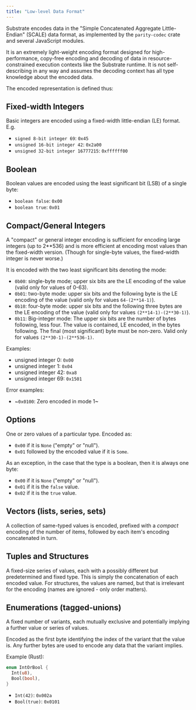 ```yaml
---
title: "Low-level Data Format"
---
```

Substrate encodes data in the "Simple Concatenated Aggregate Little-Endian" (SCALE) data format, as implemented by the `parity-codec` crate and several JavaScript modules.

It is an extremely light-weight encoding format designed for high-performance, copy-free encoding and decoding of data in resource-constrained execution contexts like the Substrate runtime. It is not self-describing in any way and assumes the decoding context has all type knowledge about the encoded data.

The encoded representation is defined thus:

## Fixed-width Integers

Basic integers are encoded using a fixed-width little-endian (LE) format. E.g.
- `signed 8-bit integer 69`: `0x45`
- `unsigned 16-bit integer 42`: `0x2a00`
- `unsigned 32-bit integer 16777215`: `0xffffff00`

## Boolean

Boolean values are encoded using the least significant bit (LSB) of a single byte:
- `boolean false`: `0x00`
- `boolean true`: `0x01`

## Compact/General Integers

A "compact" or general integer encoding is sufficient for encoding large integers (up to 2**536) and is more efficient at encoding most values than the fixed-width version. (Though for single-byte values, the fixed-width integer is never worse.)

It is encoded with the two least significant bits denoting the mode:

- `0b00`: single-byte mode; upper six bits are the LE encoding of the value (valid only for values of 0-63).
- `0b01`: two-byte mode: upper six bits and the following byte is the LE encoding of the value (valid only for values `64-(2**14-1)`).
- `0b10`: four-byte mode: upper six bits and the following three bytes are the LE encoding of the value (valid only for values `(2**14-1)-(2**30-1)`).
- `0b11`: Big-integer mode: The upper six bits are the number of bytes following, less four. The value is contained, LE encoded, in the bytes following. The final (most significant) byte must be non-zero. Valid only for values `(2**30-1)-(2**536-1)`.

Examples:
- unsigned integer 0: `0x00`
- unsigned integer 1: `0x04`
- unsigned integer 42: `0xa8`
- unsigned integer 69: `0x1501`

Error examples:
- ~`0x0100`: Zero encoded in mode 1~

## Options

One or zero values of a particular type. Encoded as:

- `0x00` if it is `None` ("empty" or "null").
- `0x01` followed by the encoded value if it is `Some`.

As an exception, in the case that the type is a boolean, then it is always one byte:

- `0x00` if it is `None` ("empty" or "null").
- `0x01` if it is the `false` value.
- `0x02` if it is the `true` value.

## Vectors (lists, series, sets)

A collection of same-typed values is encoded, prefixed with a *compact* encoding of the number of items, followed by each item's encoding concatenated in turn.

## Tuples and Structures

A fixed-size series of values, each with a possibly different but predetermined and fixed type. This is simply the concatenation of each encoded value. For structures, the values are named, but that is irrelevant for the encoding (names are ignored - only order matters).

## Enumerations (tagged-unions)

A fixed number of variants, each mutually exclusive and potentially implying a further value or series of values.

Encoded as the first byte identifying the index of the variant that the value is. Any further bytes are used to encode any data that the variant implies.

Example (Rust):

```rust
enum IntOrBool {
  Int(u8),
  Bool(bool),
}
```

- `Int(42)`: `0x002a`
- `Bool(true)`: `0x0101`
